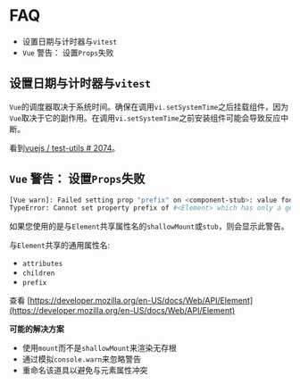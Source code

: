 # FAQ

- 设置日期与计时器与`vitest`
- `Vue` 警告： 设置`Props`失败

## 设置日期与计时器与`vitest`

`Vue`的调度器取决于系统时间。确保在调用`vi.setSystemTime`之后挂载组件，因为`Vue`取决于它的副作用。在调用`vi.setSystemTime`之前安装组件可能会导致反应中断。

看到[vuejs / test-utils # 2074](https://github.com/vuejs/test-utils/issues/2074)。

## `Vue` 警告： 设置`Props`失败

```bash
[Vue warn]: Failed setting prop "prefix" on <component-stub>: value foo is invalid.
TypeError: Cannot set property prefix of #<Element> which has only a getter
```

如果您使用的是与`Element`共享属性名的`shallowMount`或`stub`，则会显示此警告。

与`Element`共享的通用属性名:

- `attributes`
- `children`
- `prefix`

查看 [https://developer.mozilla.org/en-US/docs/Web/API/Element](https://developer.mozilla.org/en-US/docs/Web/API/Element)

**可能的解决方案**

- 使用`mount`而不是`shallowMount`来渲染无存根
- 通过模拟`console.warn`来忽略警告
- 重命名该道具以避免与元素属性冲突
